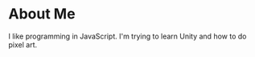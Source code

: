 <!DOCTYPE html>
<html>
	<head>
		<meta charset="utf-8">
		<title>oppositeblueberry | Home</title>
	</head>
	<body>
		<h1>About Me</h1>
		<p>
			I like programming in JavaScript. I'm trying to learn Unity and how to do pixel art.
		</p>
	</body>
</html>
